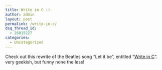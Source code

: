 ```yaml
---
title: Write in C :)
author: admin
layout: post
permalink: /write-in-c/
dsq_thread_id:
  - 26015227
categories:
  - Uncategorized
---
```

Check out this rewrite of the Beatles song &#8220;Let it be&#8221;, entitled &#8220;[Write in C][1]&#8220;. very geekish, but funny none the less!

 [1]: http://www.c-plusplus.de/write_in_c.htm